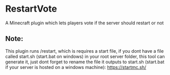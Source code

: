 # RestartVote
A Minecraft plugin which lets players vote if the server should restart or not

Note:
--

This plugin runs /restart, which is requires a start file, if you dont have a file called start.sh (start.bat on windows) in your root server folder, this tool can generate it, just dont forget to rename the file it outputs to start.sh (start.bat if your server is hosted on a windows machine):
https://startmc.sh/
